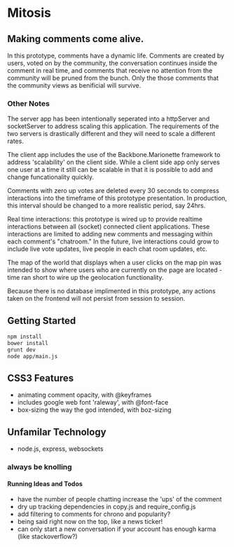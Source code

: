 # Mitosis
## Making comments come alive.

In this prototype, comments have a dynamic life.  Comments are created by users, voted on by the community, the conversation continues inside the comment in real time, and comments that receive no attention from the community will be pruned from the bunch.  Only the those comments that the community views as benificial will survive.

### Other Notes

The server app has been intentionally seperated into a httpServer and socketServer to address scaling this application. The requirements of the two servers is drastically different and they will need to scale a different rates.

The client app includes the use of the Backbone.Marionette framework to address 'scalability' on the client side.  While a client side app only serves one user at a time it still can be scalable in that it is possible to add and change funcationality quickly.

Comments with zero up votes are deleted every 30 seconds to compress interactions into the timeframe of this prototype presentation. In production, this interval should be changed to a more realistic period, say 24hrs.

Real time interactions: this prototype is wired up to provide realtime interactions between all (socket) connected client applications. These interactions are limited to adding new comments and messaging within each comment's "chatroom."  In the future, live interactions could grow to include live vote updates, live people in each chat room updates, etc.

The map of the world that displays when a user clicks on the map pin was intended to show where users who are currently on the page are located - time ran short to wire up the geolocation functionality.

Because there is no database implimented in this prototype, any actions taken on the frontend will not persist from session to session.

## Getting Started
```bash
npm install
bower install
grunt dev
node app/main.js
```

## CSS3 Features
- animating comment opacity, with @keyframes
- includes google web font 'raleway', with @font-face
- box-sizing the way the god intended, with boz-sizing

## Unfamilar Technology
- node.js, express, websockets

### always be knolling

#### Running Ideas and Todos
- have the number of people chatting increase the 'ups' of the comment
- dry up tracking dependencies in copy.js and require_config.js
- add filtering to comments for chrono and popularity?
- being said right now on the top, like a news ticker!
- can only start a new conversation if your account has enough karma (like stackoverflow?)